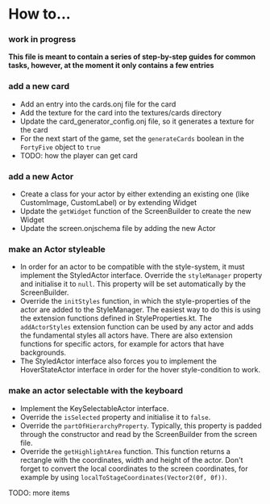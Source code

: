 
# How to...

### work in progress

**This file is meant to contain a series of step-by-step guides for common tasks,
however, at the moment it only contains a few entries**

### add a new card

- Add an entry into the cards.onj file for the card
- Add the texture for the card into the textures/cards directory
- Update the card_generator_config.onj file, so it generates a texture
  for the card
- For the next start of the game, set the `generateCards` boolean in
  the `FortyFive` object to `true`
- TODO: how the player can get card

### add a new Actor

- Create a class for your actor by either extending an existing one
  (like CustomImage, CustomLabel) or by extending Widget
- Update the `getWidget` function of the ScreenBuilder to create the
  new Widget
- Update the screen.onjschema file by adding the new Actor

### make an Actor styleable

- In order for an actor to be compatible with the style-system, it must
  implement the StyledActor interface. Override the `styleManager` property
  and initialise it to `null`. This property will be set automatically by the
  ScreenBuilder.
- Override the `initStyles` function, in which the style-properties of the
  actor are added to the StyleManager. The easiest way to do this is using
  the extension functions defined in StyleProperties.kt. The
  `addActorStyles` extension function can be used by any actor and adds the
  fundamental styles all actors have. There are also extension functions for
  specific actors, for example for actors that have backgrounds.
- The StyledActor interface also forces you to implement the HoverStateActor
  interface in order for the hover style-condition to work.

### make an actor selectable with the keyboard

- Implement the KeySelectableActor interface.
- Override the `isSelected` property and initialise it to `false`.
- Override the `partOfHierarchyProperty`. Typically, this property is padded 
  through the constructor and read by the ScreenBuilder from the screen file.
- Override the `getHighlightArea` function. This function returns a rectangle
  with the coordinates, width and height of the actor. Don't forget to
  convert the local coordinates to the screen coordinates, for example by using
  `localToStageCoordinates(Vector2(0f, 0f))`.

TODO: more items
